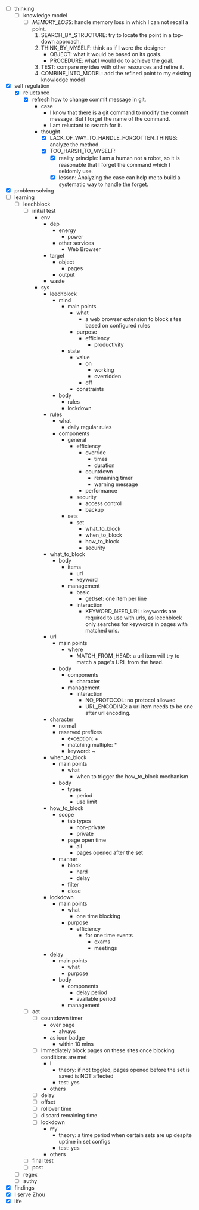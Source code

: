 - [ ] thinking
    - [ ] knowledge model
        - [ ] *MEMORY_LOSS*: handle memory loss in which I can not recall a point.
            1. SEARCH_BY_STRUCTURE: try to locate the point in a top-down approach.
            2. THINK_BY_MYSELF: think as if I were the designer
                - OBJECT: what it would be based on its goals.
                - PROCEDURE: what I would do to achieve the goal.
            3. TEST: compare my idea with other resources and refine it.
            4. COMBINE_INTO_MODEL: add the refined point to my existing knowledge model
- [x] self regulation
    - [x] reluctance
        - [x] refresh how to change commit message in git.
            - case
                - I know that there is a git command to modify the commit message. But I forget the name of the command.
                - I am reluctant to search for it.
            - thought
                - [x] LACK_OF_WAY_TO_HANDLE_FORGOTTEN_THINGS: analyze the method.
                - [x] TOO_HARSH_TO_MYSELF: 
                    - [x] reality principle: I am a human not a robot, so it is reasonable that I forget the command which I seldomly use.
                    - [x] lesson: Analyzing the case can help me to build a systematic way to handle the forget. 
- [x] problem solving
- [ ] learning
    - [ ] leechblock
        - [ ] initial test
            - env
                - dep
                    - energy
                        - power
                    - other services
                        - Web Browser
                - target
                    - object
                        - pages
                    - output
                - waste 
            - sys
                - leechblock
                    - mind
                        - main points
                            - what
                                - a web browser extension to block sites based on configured rules
                            - purpose
                                - efficiency
                                    - productivity
                        - state
                            - value
                                - on
                                    - working
                                    - overridden
                                - off
                            - constraints
                    - body
                        - rules
                        - lockdown
                - rules
                    - what
                        - daily regular rules
                    - components
                        - general
                            - efficiency
                                - override
                                    - times
                                    - duration
                                - countdown
                                    - remaining timer
                                    - warning message
                                - performance
                            - security
                                - access control
                                - backup
                        - sets
                            - set
                                - what_to_block
                                - when_to_block
                                - how_to_block
                                - security
                - what_to_block
                    - body
                        - items
                            - url
                            - keyword
                        - management
                            - basic
                                - get/set: one item per line
                            - interaction
                                - KEYWORD_NEED_URL: keywords are required to use with urls, as leechblock only searches for keywords in pages with matched urls.
                - url
                    - main points
                        - where
                            - MATCH_FROM_HEAD: a url item will try to match a page's URL from the head. 
                    - body
                        - components
                            - character
                        - management
                            - interaction
                                - NO_PROTOCOL: no protocol allowed
                                - URL_ENCODING: a url item needs to be one after url encoding.
                - character
                    - normal
                    - reserved prefixes
                        - exception: +
                        - matching multiple: *
                        - keyword: ~
                - when_to_block
                    - main points
                        - what
                            - when to trigger the how_to_block mechanism
                    - body
                        - types
                            - period
                            - use limit
                - how_to_block
                    - scope
                        - tab types
                            - non-private
                            - private
                        - page open time
                            - all
                            - pages opened after the set
                    - manner
                        - block
                            - hard
                            - delay
                        - filter
                        - close
                - lockdown
                    - main points
                        - what
                            - one time blocking
                        - purpose
                            - efficiency
                                - for one time events
                                    - exams
                                    - meetings
                - delay
                    - main points
                        - what
                        - purpose
                    - body
                        - components
                            - delay period
                            - available period
                        - management
        - [ ] act
            - [ ] countdown timer
                - over page
                    - always
                - as icon badge
                    - within 10 mins
            - [ ] Immediately block pages on these sites once blocking conditions are met
                - I
                    - theory: if not toggled, pages opened before the set is saved is NOT affected
                    - test: yes
                - others
            - [ ] delay
            - [ ] offset
            - [ ] rollover time
            - [ ] discard remaining time
            - [ ] lockdown
                - my
                    - theory: a time period when certain sets are up despite uptime in set configs
                    - test: yes
                - others
        - [ ] final test
        - [ ] post
    - [ ] regex
    - [ ] authy
- [x] findings
- [x] I serve Zhou
- [x] life
